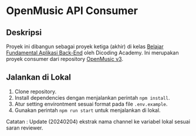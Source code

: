 # OpenMusic API Consumer

## Deskripsi

Proyek ini dibangun sebagai proyek ketiga (akhir) di kelas [Belajar Fundamental Aplikasi Back-End](https://www.dicoding.com/academies/271) oleh Dicoding Academy. Ini merupakan proyek consumer dari repository [OpenMusic v3](https://github.com/rasyadpras/openmusic-3).


## Jalankan di Lokal

1. Clone repository.
2. Install dependencies dengan menjalankan perintah ```npm install```.
3. Atur setting environtment sesuai format pada file ```.env.example```.
4. Gunakan perintah ```npm run start``` untuk menjalankan di lokal.

Catatan : Update (20240204) ekstrak nama channel ke variabel lokal sesuai saran reviewer.